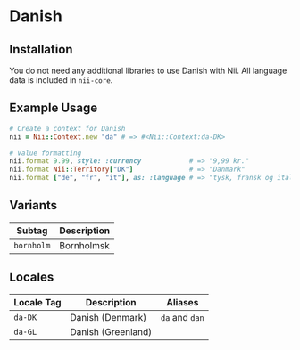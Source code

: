 <!-- This file has been generated. Source: languages/_template.md.erb -->

# Danish

## Installation

You do not need any additional libraries to use Danish with Nii.
All language data is included in `nii-core`.

## Example Usage

``` ruby
# Create a context for Danish
nii = Nii::Context.new "da" # => #<Nii::Context:da-DK>

# Value formatting
nii.format 9.99, style: :currency            # => "9,99 kr."
nii.format Nii::Territory["DK"]              # => "Danmark"
nii.format ["de", "fr", "it"], as: :language # => "tysk, fransk og italiensk"
```

## Variants

<table>
  <thead>
    <tr>
      <th>Subtag</th>
      <th>Description</th>
    </tr>
  </thead>
  <tbody>
    <tr>
      <td><code>bornholm</code></td>
      <td>Bornholmsk</td>
    </tr>
  </tbody>
</table>

## Locales

<table>
  <thead>
    <tr>
      <th>Locale Tag</th>
      <th>Description</th>
      <th>Aliases</th>
    </tr>
  </thead>
  <tbody>
    <tr>
      <td><code>da-DK</code></td>
      <td>Danish (Denmark)</td>
      <td><code>da</code> and <code>dan</code></td>
    </tr>
    <tr>
      <td><code>da-GL</code></td>
      <td>Danish (Greenland)</td>
      <td></td>
    </tr>
  </tbody>
</table>

